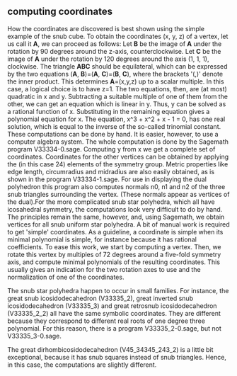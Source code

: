 ## computing coordinates

How the coordinates are discovered is best shown using the simple example of the snub cube. To obtain the coordinates (x, y, z) of a vertex, let us call it **A**, we can proceed as follows: Let **B**
be the image of **A** under the rotation by 90 degrees around the z-axis, counterclockwise. Let **C** be the image of **A** under the rotation by 120 degrees around the axis (1, 1, 1), clockwise.
 The triangle **ABC** should be equilateral, which can be expressed by the two equations (**A**, **B**)=(**A**, **C**)=(**B**, **C**), where the brackets '(,)' denote the inner product. This determines
**A**=(x,y,z) up to a scalar multiple. In this case, a logical choice is to have z=1. The two equations, then, are (at most) quadratic in x and y. Subtracting a suitable multiple of one of
them from the other, we can get an equation which is linear in y. Thus, y can be solved as a rational function of x. Substituting in the remaining equation gives a polynomial equation for x. 
The equation, x^3 + x^2 + x - 1 = 0, has one real solution, which is equal to the inverse of the so-called trinomial constant. These
computations can be done by hand. It is easier, however, to use a computer algebra system. The whole computation is done by the Sagemath program V33334-0.sage. Computing y from x we get a complete set
of coordinates. Coordinates for the other vertices can be obtained by applying the (in this case 24) elements of the symmetry group. Metric properties like edge length, circumradius and midradius
are also easily obtained, as is shown in the program V33334-1.sage. For use in displaying the dual polyhedron this program also computes normals n0, n1 and n2 of the three snub triangles
surrounding the vertex. (These normals appear as vertices of the dual).For the more complicated snub star polyhedra, which all have icosahedral symmetry, the computations look very difficult to do
by hand. The principles remain the same, however, and, using Sagemath, we obtain vertices for all snub uniform star polyhedra. A bit of manual work is required to get 'simple' coordinates. As
a guideline, a coordinate is simple when its minimal polynomial is simple, for instance because it has rational coefficients.
To ease this work, we start by computing a vertex. Then, we rotate this vertex by multiples of 72 degrees around a five-fold symmetry axis, and compute minimal polynomials of the resulting
coordinates. This usually gives an indication for the two rotation axes to use and the normalization of one of the coordinates.

The snub star polyhedra happen to occur in small families. For instance, the great snub icosidodecahedron (V33335\_2), great inverted snub icosidodecahedron (V33335\_3) and great retrosnub 
icosidodecahedron (V33335\_2\_2) all have the same symbolic coordinates. They are different because they correspond to different real roots of one degree three polynomial. For this reason,
there is a program V33335\_2-0.sage, but not V33335\_3-0.sage.

The great dirhombicosidodecahedron (V45\_34345\_243\_2) is a little bit exceptional, because it has snub squares instead of snub triangles. Hence, in this case, the computations are slightly different.

